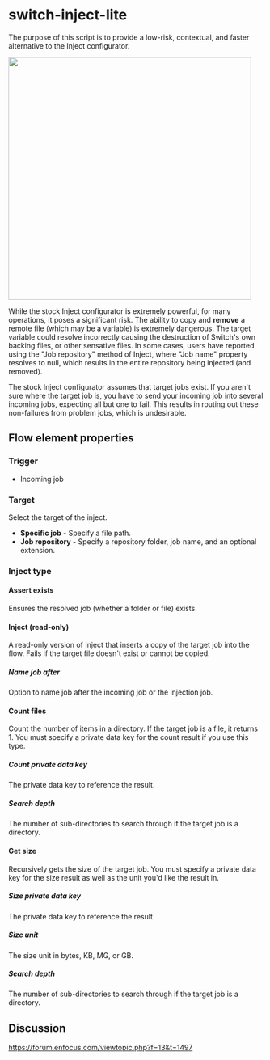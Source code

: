 # switch-inject-lite
The purpose of this script is to provide a low-risk, contextual, and faster alternative to the Inject configurator.

<img src="https://i.imgur.com/WPG9ZtU.png" width="480">

While the stock Inject configurator is extremely powerful, for many operations, it poses a significant risk. The ability to copy and **remove** a remote file (which may be a variable) is extremely dangerous. The target variable could resolve incorrectly causing the destruction of Switch's own backing files, or other sensative files. In some cases, users have reported using the "Job repository" method of Inject, where "Job name" property resolves to null, which results in the entire repository being injected (and removed). 

The stock Inject configurator assumes that target jobs exist. If you aren't sure where the target job is, you have to send your incoming job into several incoming jobs, expecting all but one to fail. This results in routing out these non-failures from problem jobs, which is undesirable.

## Flow element properties
### Trigger
- Incoming job

### Target
Select the target of the inject.
- **Specific job** - Specify a file path.
- **Job repository** - Specify a repository folder, job name, and an optional extension.

### Inject type

#### Assert exists
Ensures the resolved job (whether a folder or file) exists.

#### Inject (read-only)
A read-only version of Inject that inserts a copy of the target job into the flow. Fails if the target file doesn't exist or cannot be copied.

##### Name job after
Option to name job after the incoming job or the injection job.

#### Count files
Count the number of items in a directory. If the target job is a file, it returns 1. You must specify a private data key for the count result if you use this type.

##### Count private data key
The private data key to reference the result.

##### Search depth
The number of sub-directories to search through if the target job is a directory.

#### Get size
Recursively gets the size of the target job. You must specify a private data key for the size result as well as the unit you'd like the result in.

##### Size private data key
The private data key to reference the result.

##### Size unit
The size unit in bytes, KB, MG, or GB.

##### Search depth
The number of sub-directories to search through if the target job is a directory.


## Discussion
https://forum.enfocus.com/viewtopic.php?f=13&t=1497 
